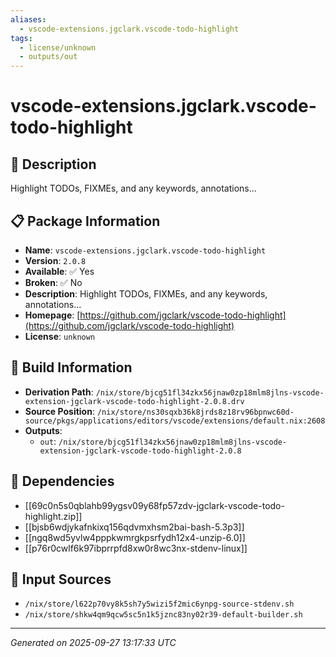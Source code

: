 ```yaml
---
aliases:
  - vscode-extensions.jgclark.vscode-todo-highlight
tags:
  - license/unknown
  - outputs/out
---
```


# vscode-extensions.jgclark.vscode-todo-highlight

## 📝 Description

Highlight TODOs, FIXMEs, and any keywords, annotations...

## 📋 Package Information

- **Name**: `vscode-extensions.jgclark.vscode-todo-highlight`
- **Version**: `2.0.8`
- **Available**: ✅ Yes
- **Broken**: ✅ No
- **Description**: Highlight TODOs, FIXMEs, and any keywords, annotations...
- **Homepage**: [https://github.com/jgclark/vscode-todo-highlight](https://github.com/jgclark/vscode-todo-highlight)
- **License**: `unknown`

## 🔧 Build Information

- **Derivation Path**: `/nix/store/bjcg51fl34zkx56jnaw0zp18mlm8jlns-vscode-extension-jgclark-vscode-todo-highlight-2.0.8.drv`
- **Source Position**: `/nix/store/ns30sqxb36k8jrds8z18rv96bpnwc60d-source/pkgs/applications/editors/vscode/extensions/default.nix:2608`
- **Outputs**:
  - `out`:  `/nix/store/bjcg51fl34zkx56jnaw0zp18mlm8jlns-vscode-extension-jgclark-vscode-todo-highlight-2.0.8`

## 🔗 Dependencies

- [[69c0n5s0qblahb99ygsv09y68fp57zdv-jgclark-vscode-todo-highlight.zip]]
- [[bjsb6wdjykafnkixq156qdvmxhsm2bai-bash-5.3p3]]
- [[ngq8wd5yvlw4pppkwmrgkpsrfydh12x4-unzip-6.0]]
- [[p76r0cwlf6k97ibprrpfd8xw0r8wc3nx-stdenv-linux]]

## 📁 Input Sources

- `/nix/store/l622p70vy8k5sh7y5wizi5f2mic6ynpg-source-stdenv.sh`
- `/nix/store/shkw4qm9qcw5sc5n1k5jznc83ny02r39-default-builder.sh`

---
*Generated on 2025-09-27 13:17:33 UTC*
